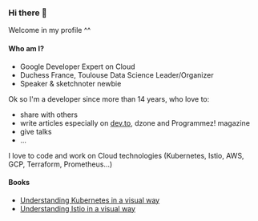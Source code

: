### Hi there 👋

Welcome in my profile ^^

#### Who am I?

* Google Developer Expert on Cloud
* Duchess France, Toulouse Data Science Leader/Organizer
* Speaker & sketchnoter newbie

Ok so I'm a developer since more than 14 years, who love to:
* share with others
* write articles especially on [dev.to](https://dev.to/aurelievache), dzone and Programmez! magazine
* give talks
* ...

I love to code and work on Cloud technologies (Kubernetes, Istio, AWS, GCP, Terraform, Prometheus...)

#### Books

* [Understanding Kubernetes in a visual way](https://gumroad.com/aurelievache#uCxcr)
* [Understanding Istio in a visual way](https://gumroad.com/aurelievache#vJYhM)

<!--
**scraly/scraly** is a ✨ _special_ ✨ repository because its `README.md` (this file) appears on your GitHub profile.

Here are some ideas to get you started:

- 🔭 I’m currently working on ...
- 🌱 I’m currently learning ...
- 👯 I’m looking to collaborate on ...
- 🤔 I’m looking for help with ...
- 💬 Ask me about ...
- 📫 How to reach me: ...
- 😄 Pronouns: ...
- ⚡ Fun fact: ...
-->
